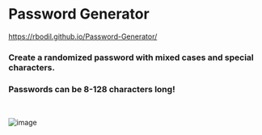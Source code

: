 # Password Generator

https://rbodil.github.io/Password-Generator/

### Create a randomized password with mixed cases and special characters.
### Passwords can be 8-128 characters long!



</br>

![image](https://user-images.githubusercontent.com/97258453/153095837-27186c7e-bc1b-441a-b714-f3222af79dbc.png)


